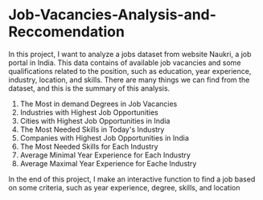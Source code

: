 # Job-Vacancies-Analysis-and-Reccomendation
In this project, I want to analyze a jobs dataset from website Naukri, a job portal in India. This data contains of available job vacancies and some qualifications related to the position, such as education, year experience, industry, location, and skills. There are many things we can find from the dataset, and this is the summary of this analysis.
1. The Most in demand Degrees in Job Vacancies
2. Industries with Highest Job Opportunities
3. Cities with Highest Job Opportunities in India
4. The Most Needed Skills in Today's Industry
5. Companies with Highest Job Opportunities in India
6. The Most Needed Skills for Each Industry
7. Average Minimal Year Experience for Each Industry
8. Average Maximal Year Experience for Eache Industry

In the end of this project, I make an interactive function to find a job based on some criteria, such as year experience, degree, skills, and location

